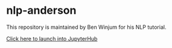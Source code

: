 # nlp-anderson

This repository is maintained by Ben Winjum for his NLP tutorial.

[Click here to launch into JupyterHub](https://jupyter.idre.ucla.edu/hub/user-redirect/git-pull?repo=https%3A%2F%2Fgithub.com%2Fbenjum%2Fnlp-anderson&urlpath=lab%2Ftree%2Fnlp-anderson%2F&branch=main)
